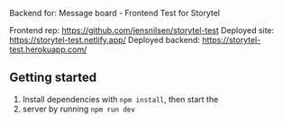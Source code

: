 Backend for: Message board - Frontend Test for Storytel

Frontend rep: https://github.com/jensnilsen/storytel-test
Deployed site: https://storytel-test.netlify.app/
Deployed backend: https://storytel-test.herokuapp.com/

## Getting started

1. Install dependencies with `npm install`, then start the
1. server by running `npm run dev`

